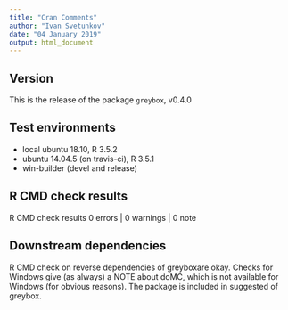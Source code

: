 ```yaml
---
title: "Cran Comments"
author: "Ivan Svetunkov"
date: "04 January 2019"
output: html_document
---
```

## Version
This is the release of the package ``greybox``, v0.4.0

## Test environments
* local ubuntu 18.10, R 3.5.2
* ubuntu 14.04.5 (on travis-ci), R 3.5.1
* win-builder (devel and release)

## R CMD check results
R CMD check results
0 errors | 0 warnings | 0 note

## Downstream dependencies
R CMD check on reverse dependencies of greyboxare okay.
Checks for Windows give (as always) a NOTE about doMC, which is not available for Windows (for obvious reasons). The package is included in suggested of greybox.
